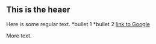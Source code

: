 ## This is the heaer 
Here is some regular text. 
*bullet 1
*bullet 2
[link to Google](http://www.google.com)

More text.